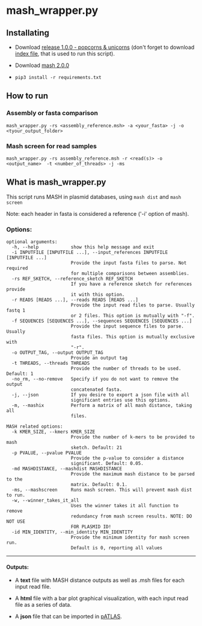 # mash_wrapper.py

## Installating

* Download [release 1.0.0 - popcorns & unicorns](https://github.com/tiagofilipe12/mash_wrapper/releases/tag/1.0.0)
(don't forget to download [index file](https://github.com/tiagofilipe12/mash_wrapper/releases/download/v1.0.0/assembly_reference.msh), 
that is used to run this script).

* Download [mash 2.0.0](https://github.com/marbl/Mash/releases/tag/v2.0)

* `pip3 install -r requirements.txt`

## How to run

### Assembly or fasta comparison

`mash_wrapper.py -rs <assembly_reference.msh> -a <your_fasta> -j -o 
<tyour_output_folder>`

### Mash screen for read samples

`mash_wrapper.py -rs assembly_reference.msh -r <read(s)> -o <output_name> 
-t <number_of_threads> -j -ms`

## What is mash_wrapper.py

This script runs MASH in plasmid databases, using `mash dist` and `mash screen`

Note: each header in fasta is considered a reference ('-i' option of mash).

### Options:

```
optional arguments:
  -h, --help            show this help message and exit
  -i INPUTFILE [INPUTFILE ...], --input_references INPUTFILE [INPUTFILE ...]
                        Provide the input fasta files to parse. Not required
                        for multiple comparisons between assemblies.
  -rs REF_SKETCH, --reference_sketch REF_SKETCH
                        If you have a reference sketch for references provide
                        it with this option.
  -r READS [READS ...], --reads READS [READS ...]
                        Provide the input read files to parse. Usually fastq 1
                        or 2 files. This option is mutually with "-f".
  -f SEQUENCES [SEQUENCES ...], --sequences SEQUENCES [SEQUENCES ...]
                        Provide the input sequence files to parse. Usually
                        fasta files. This option is mutually exclusive with
                        "-r".
  -o OUTPUT_TAG, --output OUTPUT_TAG
                        Provide an output tag
  -t THREADS, --threads THREADS
                        Provide the number of threads to be used. Default: 1
  -no_rm, --no-remove   Specify if you do not want to remove the output
                        concatenated fasta.
  -j, --json            If you desire to export a json file with all
                        significant entries use this options.
  -m, --mashix          Perform a matrix of all mash distance, taking all
                        files.

MASH related options:
  -k KMER_SIZE, --kmers KMER_SIZE
                        Provide the number of k-mers to be provided to mash
                        sketch. Default: 21
  -p PVALUE, --pvalue PVALUE
                        Provide the p-value to consider a distance
                        significant. Default: 0.05.
  -md MASHDISTANCE, --mashdist MASHDISTANCE
                        Provide the maximum mash distance to be parsed to the
                        matrix. Default: 0.1.
  -ms, --mashscreen     Runs mash screen. This will prevent mash dist to run.
  -w, --winner_takes_it_all
                        Uses the winner takes it all function to remove
                        redundancy from mash screen results. NOTE: DO NOT USE
                        FOR PLASMID ID!
  -id MIN_IDENTITY, --min_identity MIN_IDENTITY
                        Provide the minimum identity for mash screen run.
                        Default is 0, reporting all values
```

---

#### Outputs:


* A **text** file with MASH distance outputs as well as .msh files for each input read file.

* A **html** file with a bar plot graphical visualization, with each input read file as a series of data.

* A **json** file that can be imported in [pATLAS](www.patlas.site).

